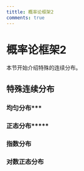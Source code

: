 ```yaml
---
tittle: 概率论框架2
comments: true
---
```

<!--注意事项
1. 行内公式 美元符号后面不要有空格。
2. 行间公式需要空行。
-->
# 概率论框架2
本节开始介绍特殊的连续分布。
## 特殊连续分布
### 均匀分布***
### 正态分布*****
### 指数分布
### 对数正态分布